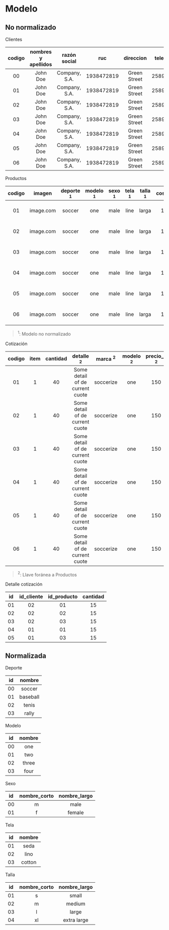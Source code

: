 # Modelo

## No normalizado

Clientes

| codigo | nombres y apellidos | razón social  |    ruc     |  direccion   | telefono |      email      | editar |
| :----: | :-----------------: | :-----------: | :--------: | :----------: | :------: | :-------------: | :----: |
|   00   |      John Doe       | Company, S.A. | 1938472819 | Green Street | 25894562 | doe@company.com |        |
|   01   |      John Doe       | Company, S.A. | 1938472819 | Green Street | 25894562 | doe@company.com |        |
|   02   |      John Doe       | Company, S.A. | 1938472819 | Green Street | 25894562 | doe@company.com |        |
|   03   |      John Doe       | Company, S.A. | 1938472819 | Green Street | 25894562 | doe@company.com |        |
|   04   |      John Doe       | Company, S.A. | 1938472819 | Green Street | 25894562 | doe@company.com |        |
|   05   |      John Doe       | Company, S.A. | 1938472819 | Green Street | 25894562 | doe@company.com |        |
|   06   |      John Doe       | Company, S.A. | 1938472819 | Green Street | 25894562 | doe@company.com |        |

Productos

| codigo |  imagen   | deporte  $^{1}$ | modelo  $^{1}$ | sexo  $^{1}$ | tela  $^{1}$ | talla  $^{1}$ | costo_T | costo_a |    descripcion    |
| :----: | :-------: | :-------------: | :------------: | :----------: | :----------: | :-----------: | :-----: | :-----: | :---------------: |
|   01   | image.com |     soccer      |      one       |     male     |     line     |     larga     |   150   |   150   | Some soccer cloth |
|   02   | image.com |     soccer      |      one       |     male     |     line     |     larga     |   150   |   150   | Some soccer cloth |
|   03   | image.com |     soccer      |      one       |     male     |     line     |     larga     |   150   |   150   | Some soccer cloth |
|   04   | image.com |     soccer      |      one       |     male     |     line     |     larga     |   150   |   150   | Some soccer cloth |
|   05   | image.com |     soccer      |      one       |     male     |     line     |     larga     |   150   |   150   | Some soccer cloth |
|   06   | image.com |     soccer      |      one       |     male     |     line     |     larga     |   150   |   150   | Some soccer cloth |

>  $^{1}$: Modelo no normalizado

Cotización

| codigo | item  | cantidad |         detalle  $^{2}$         | marca  $^{2}$ | modelo  $^{2}$ | precio_u  $^{2}$ | sub_total | delete |
| :----: | :---: | :------: | :-----------------------------: | :-----------: | :------------: | :--------------: | :-------: | :----: |
|   01   |   1   |    40    | Some detail of de current cuote |   soccerize   |      one       |       150        |    150    |        |
|   02   |   1   |    40    | Some detail of de current cuote |   soccerize   |      one       |       150        |    150    |        |
|   03   |   1   |    40    | Some detail of de current cuote |   soccerize   |      one       |       150        |    150    |        |
|   04   |   1   |    40    | Some detail of de current cuote |   soccerize   |      one       |       150        |    150    |        |
|   05   |   1   |    40    | Some detail of de current cuote |   soccerize   |      one       |       150        |    150    |        |
|   06   |   1   |    40    | Some detail of de current cuote |   soccerize   |      one       |       150        |    150    |        |

>  $^{2}$: Llave foránea a Productos

Detalle cotización

|  id   | id_cliente | id_producto | cantidad |
| :---: | :--------: | :---------: | :------: |
|  01   |     02     |     01      |    15    |
|  02   |     02     |     02      |    15    |
|  03   |     02     |     03      |    15    |
|  04   |     01     |     01      |    15    |
|  05   |     01     |     03      |    15    |

## Normalizada

Deporte

|  id   |  nombre  |
| :---: | :------: |
|  00   |  soccer  |
|  01   | baseball |
|  02   |  tenis   |
|  03   |  rally   |

Modelo

|  id   | nombre |
| :---: | :----: |
|  00   |  one   |
|  01   |  two   |
|  02   | three  |
|  03   |  four  |

Sexo

|  id   | nombre_corto | nombre_largo |
| :---: | :----------: | :----------: |
|  00   |      m       |     male     |
|  01   |      f       |    female    |

Tela

|  id   | nombre |
| :---: | :----: |
|  01   |  seda  |
|  02   |  lino  |
|  03   | cotton |

Talla

|  id   | nombre_corto | nombre_largo |
| :---: | :----------: | :----------: |
|  01   |      s       |    small     |
|  02   |      m       |    medium    |
|  03   |      l       |    large     |
|  04   |      xl      | extra large  |